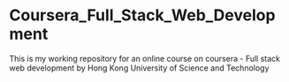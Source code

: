 # Coursera_Full_Stack_Web_Development
This is my working repository for an online course on coursera - Full stack web development by Hong Kong University of Science and Technology 
